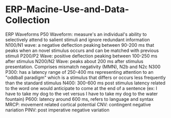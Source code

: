 # ERP-Macine-Use-and-Data-Collection
ERP Waveforms 
P50 Waveform: measure's an individual's ability to selectively attend to salient stimuli and ignore redundant information 
N100/N1 wave: a negative deflection peaking between 90-200 ms that peaks when an novel stimulus occurs and can be matched with previous stimuli 
P200/P2 Wave: positive deflection peaking between 100-250 ms after stimulus N200/N2 Wave: peaks about 200 ms after stimulus presentation. Comprises mismatch negativity (MMN), N2b and N2c N300 
P300: has a latency range of 250-400 ms representing attention to an "oddball paradigm" which is a stimulus that differs or occurs less frequently than the standard stimulus 
N400: 300-600 ms post stimulus latency related to the word one would anticipate to come at the end of a sentence (ex: I have to take my dog to the vet versus I have to take my dog to the water fountain) 
P600: latency around 600 ms, refers to language and syntax
MRCP: movement related cortical potential 
CNV: contingent negative nariation 
PINV: post imperative negative variation
